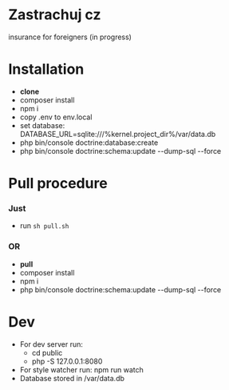 # Zastrachuj cz
insurance for foreigners (in progress)

# Installation 

* **clone**
* composer install 
* npm i
* copy .env to env.local
* set database: DATABASE_URL=sqlite:///%kernel.project_dir%/var/data.db
* php bin/console doctrine:database:create
* php bin/console doctrine:schema:update --dump-sql --force

# Pull procedure

### Just

* run ```sh pull.sh```

### OR
* **pull**
* composer install 
* npm i
* php bin/console doctrine:schema:update --dump-sql --force

# Dev

* For dev server run: 
    * cd public
    * php -S 127.0.0.1:8080
* For style watcher run: npm run watch
* Database stored in /var/data.db

